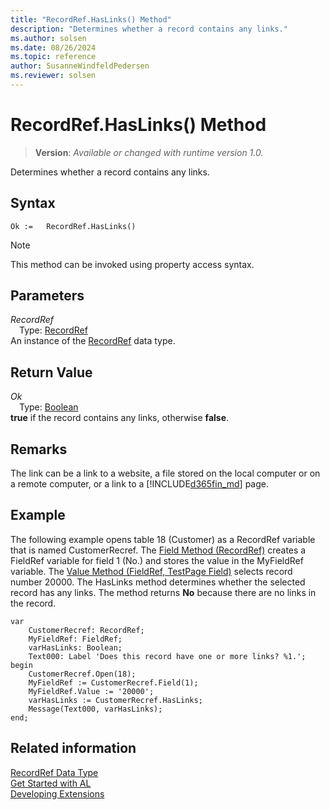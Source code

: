 ```yaml
---
title: "RecordRef.HasLinks() Method"
description: "Determines whether a record contains any links."
ms.author: solsen
ms.date: 08/26/2024
ms.topic: reference
author: SusanneWindfeldPedersen
ms.reviewer: solsen
---
```

[//]: # (START>DO_NOT_EDIT)
[//]: # (IMPORTANT:Do not edit any of the content between here and the END>DO_NOT_EDIT.)
[//]: # (Any modifications should be made in the .xml files in the ModernDev repo.)
# RecordRef.HasLinks() Method
> **Version**: _Available or changed with runtime version 1.0._

Determines whether a record contains any links.


## Syntax
```AL
Ok :=   RecordRef.HasLinks()
```
> [!NOTE]
> This method can be invoked using property access syntax.
## Parameters
*RecordRef*  
&emsp;Type: [RecordRef](recordref-data-type.md)  
An instance of the [RecordRef](recordref-data-type.md) data type.  

## Return Value
*Ok*  
&emsp;Type: [Boolean](../boolean/boolean-data-type.md)  
**true** if the record contains any links, otherwise **false**.


[//]: # (IMPORTANT: END>DO_NOT_EDIT)

## Remarks  
The link can be a link to a website, a file stored on the local computer or on a remote computer, or a link to a [!INCLUDE[d365fin_md](../../includes/d365fin_md.md)] page.  
  
## Example  
 The following example opens table 18 \(Customer\) as a RecordRef variable that is named CustomerRecref. The [Field Method \(RecordRef\)](recordref-field-method.md) creates a FieldRef variable for field 1 \(No.\) and stores the value in the MyFieldRef variable. The [Value Method \(FieldRef, TestPage Field\)](../fieldref/fieldref-value-method.md) selects record number 20000. The HasLinks method determines whether the selected record has any links. The method returns **No** because there are no links in the record. 
 
```al
var
    CustomerRecref: RecordRef;
    MyFieldRef: FieldRef;
    varHasLinks: Boolean;
    Text000: Label 'Does this record have one or more links? %1.';
begin   
    CustomerRecref.Open(18);  
    MyFieldRef := CustomerRecref.Field(1);  
    MyFieldRef.Value := '20000';  
    varHasLinks := CustomerRecref.HasLinks;  
    Message(Text000, varHasLinks);  
end;
```  
  

## Related information
[RecordRef Data Type](recordref-data-type.md)  
[Get Started with AL](../../devenv-get-started.md)  
[Developing Extensions](../../devenv-dev-overview.md)